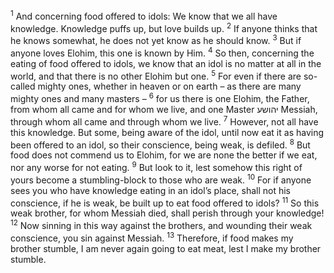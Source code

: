 <sup>1</sup> And concerning food offered to idols: We know that we all have knowledge. Knowledge puffs up, but love builds up.
<sup>2</sup> If anyone thinks that he knows somewhat, he does not yet know as he should know.
<sup>3</sup> But if anyone loves Elohim, this one is known by Him.
<sup>4</sup> So then, concerning the eating of food offered to idols, we know that an idol is no matter at all in the world, and that there is no other Elohim but one.
<sup>5</sup> For even if there are so-called mighty ones, whether in heaven or on earth – as there are many mighty ones and many masters –
<sup>6</sup> for us there is one Elohim, the Father, from whom all came and for whom we live, and one Master יהושע Messiah, through whom all came and through whom we live.
<sup>7</sup> However, not all have this knowledge. But some, being aware of the idol, until now eat it as having been offered to an idol, so their conscience, being weak, is defiled.
<sup>8</sup> But food does not commend us to Elohim, for we are none the better if we eat, nor any worse for not eating.
<sup>9</sup> But look to it, lest somehow this right of yours become a stumbling-block to those who are weak.
<sup>10</sup> For if anyone sees you who have knowledge eating in an idol’s place, shall not his conscience, if he is weak, be built up to eat food offered to idols?
<sup>11</sup> So this weak brother, for whom Messiah died, shall perish through your knowledge!
<sup>12</sup> Now sinning in this way against the brothers, and wounding their weak conscience, you sin against Messiah.
<sup>13</sup> Therefore, if food makes my brother stumble, I am never again going to eat meat, lest I make my brother stumble.
